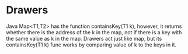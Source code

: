 # Drawers
Java Map&lt;T1,T2> has the function containsKey(T1 k), however, it returns whether there is the address of the k in the map, not if there is a key with the same value as k in the map. Drawers act just like map, but its containsKey(T1 k) func works by comparing value of k to the keys in it.
